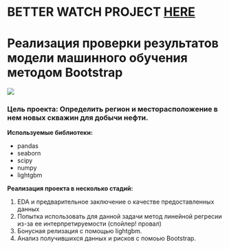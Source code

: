 # BETTER WATCH PROJECT [HERE](https://nbviewer.jupyter.org/github/ooohmygosha/DS_Projects_by_DurnikovG/blob/main/Simple_Bootstrap/Bootstrap_Project.ipynb)


# Реализация проверки результатов модели машинного обучения методом Bootstrap
![](https://inbusiness.kz/ru/images/original/16/images/g5aaFNFb.jpg)

### Цель проекта: Определить регион и месторасположение в нем новых скважин для добычи нефти.

**Используемые библиотеки:**
* pandas
* seaborn
* scipy
* numpy
* lightgbm

**Реализация проекта в несколько стадий:**
1. EDA и предварительное заключение о качестве предоставленных данных
1. Попытка использовать для данной задачи метод линейной регресии из-за ее интерпретируемости (спойлер! провал)
1. Бонусная релизация с помощью lightgbm.
1. Анализ получившихся данных и рисков с помоью Bootstrap.

